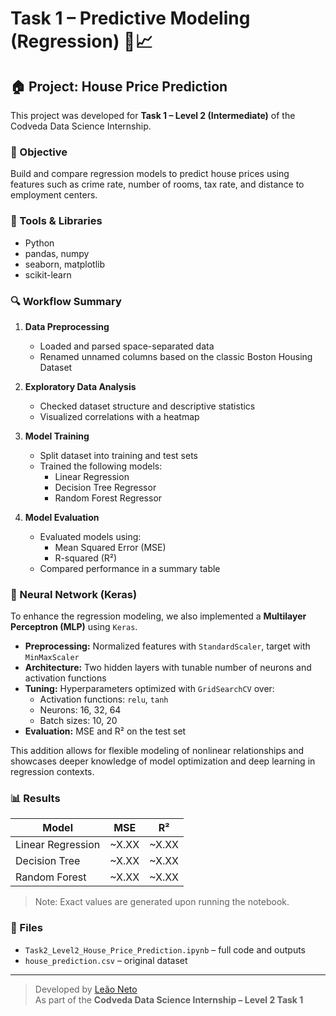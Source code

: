 # Task 1 – Predictive Modeling (Regression) 🧠📈

## 🏠 Project: House Price Prediction

This project was developed for **Task 1 – Level 2 (Intermediate)** of the Codveda Data Science Internship.

### 🎯 Objective

Build and compare regression models to predict house prices using features such as crime rate, number of rooms, tax rate, and distance to employment centers.

### 🧰 Tools & Libraries

- Python
- pandas, numpy
- seaborn, matplotlib
- scikit-learn

### 🔍 Workflow Summary

1. **Data Preprocessing**
   - Loaded and parsed space-separated data
   - Renamed unnamed columns based on the classic Boston Housing Dataset

2. **Exploratory Data Analysis**
   - Checked dataset structure and descriptive statistics
   - Visualized correlations with a heatmap

3. **Model Training**
   - Split dataset into training and test sets
   - Trained the following models:
     - Linear Regression
     - Decision Tree Regressor
     - Random Forest Regressor

4. **Model Evaluation**
   - Evaluated models using:
     - Mean Squared Error (MSE)
     - R-squared (R²)
   - Compared performance in a summary table

### 🤖 Neural Network (Keras)

To enhance the regression modeling, we also implemented a **Multilayer Perceptron (MLP)** using `Keras`.

- **Preprocessing:** Normalized features with `StandardScaler`, target with `MinMaxScaler`
- **Architecture:** Two hidden layers with tunable number of neurons and activation functions
- **Tuning:** Hyperparameters optimized with `GridSearchCV` over:
  - Activation functions: `relu`, `tanh`
  - Neurons: 16, 32, 64
  - Batch sizes: 10, 20
- **Evaluation:** MSE and R² on the test set

This addition allows for flexible modeling of nonlinear relationships and showcases deeper knowledge of model optimization and deep learning in regression contexts.


### 📊 Results

| Model              | MSE     | R²     |
|-------------------|---------|--------|
| Linear Regression | ~X.XX   | ~X.XX  |
| Decision Tree     | ~X.XX   | ~X.XX  |
| Random Forest     | ~X.XX   | ~X.XX  |

> Note: Exact values are generated upon running the notebook.

### 📄 Files

- `Task2_Level2_House_Price_Prediction.ipynb` – full code and outputs
- `house_prediction.csv` – original dataset

---

> Developed by [Leão Neto](https://www.linkedin.com/in/leao-neto/)  
> As part of the **Codveda Data Science Internship – Level 2 Task 1**
